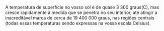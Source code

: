 ﻿A temperatura de superfície no vosso sol é de quase 3 300 graus(C), mas cresce rapidamente à medida que se penetra no seu interior, até atingir a inacreditável marca de cerca de 19 400 000 graus, nas regiões centrais (todas essas temperaturas sendo expressas na vossa escala Celsius).